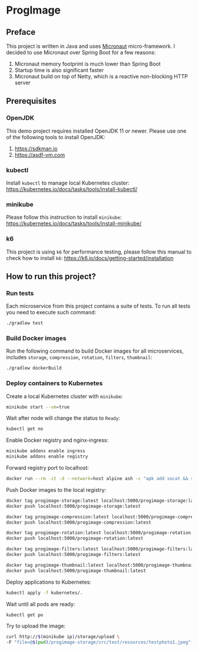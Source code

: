# ProgImage

## Preface

This project is written in Java and uses [Micronaut](https://micronaut.io) micro-framework. I decided to use Micronaut
over Spring Boot for a few reasons:

1) Micronaut memory footprint is much lower than Spring Boot
2) Startup time is also significant faster
3) Micronaut build on top of Netty, which is a reactive non-blocking HTTP server

## Prerequisites

### OpenJDK

This demo project requires installed OpenJDK 11 or newer. Please use one of the following tools to install OpenJDK:

1) https://sdkman.io
2) https://asdf-vm.com

### kubectl

Install `kubectl` to manage local Kubernetes cluster: https://kubernetes.io/docs/tasks/tools/install-kubectl/

### minikube

Please follow this instruction to install `minikube`: https://kubernetes.io/docs/tasks/tools/install-minikube/

### k6

This project is using `k6` for performance testing, please follow this manual to check how to install `k6`:
https://k6.io/docs/getting-started/installation

## How to run this project?

### Run tests

Each microservice from this project contains a suite of tests. To run all tests you need to execute such command:

```bash
./gradlew test
```

### Build Docker images

Run the following command to build Docker images for all microservices, includes `storage`, `compression`, `rotation`,
`filters`, `thumbnail`:

```bash
./gradlew dockerBuild
```

### Deploy containers to Kubernetes

Create a local Kubernetes cluster with `minikube`:

```bash
minikube start --vm=true
```

Wait after node will change the status to `Ready`:

```bash
kubectl get no
```

Enable Docker registry and nginx-ingress:

```bash
minikube addons enable ingress
minikube addons enable registry
```

Forward registry port to localhost:

```bash
docker run --rm -it -d --network=host alpine ash -c "apk add socat && socat TCP-LISTEN:5000,reuseaddr,fork TCP:$(minikube ip):5000"
```

Push Docker images to the local registry:

```bash
docker tag progimage-storage:latest localhost:5000/progimage-storage:latest
docker push localhost:5000/progimage-storage:latest

docker tag progimage-compression:latest localhost:5000/progimage-compression:latest
docker push localhost:5000/progimage-compression:latest

docker tag progimage-rotation:latest localhost:5000/progimage-rotation:latest
docker push localhost:5000/progimage-rotation:latest

docker tag progimage-filters:latest localhost:5000/progimage-filters:latest
docker push localhost:5000/progimage-filters:latest

docker tag progimage-thumbnail:latest localhost:5000/progimage-thumbnail:latest
docker push localhost:5000/progimage-thumbnail:latest
```

Deploy applications to Kubernetes:

```bash
kubectl apply -f kubernetes/.
```

Wait until all pods are ready:

```bash
kubectl get po
```

Try to upload the image:

```bash
curl http://$(minikube ip)/storage/upload \
-F "file=@$(pwd)/progimage-storage/src/test/resources/testphoto1.jpeg" -v
```
